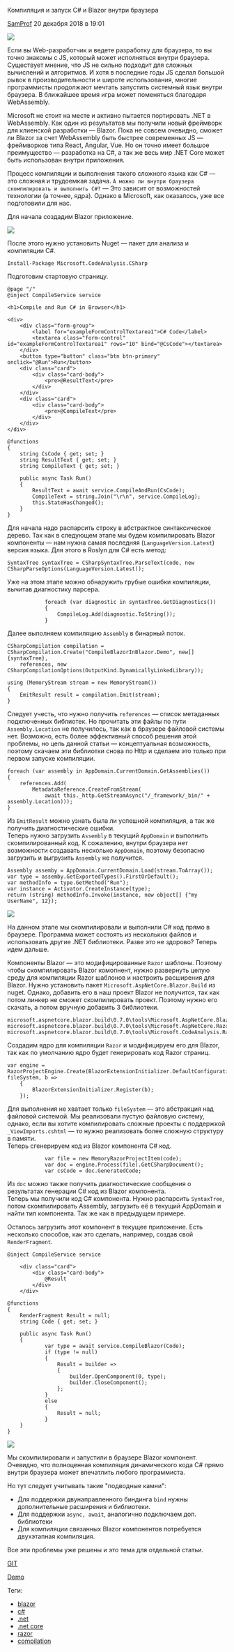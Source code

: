 Компиляция и запуск C# и Blazor внутри браузера

[SamProf](https://habr.com/ru/users/SamProf/ "Автор публикации") 20 декабря 2018 в 19:01

![](../_resources/50573c10a80a419ba604f48226d81d23.jpeg)

Если вы Web-разработчик и ведете разработку для браузера, то вы точно знакомы с JS, который может исполняться внутри браузера. Существует мнение, что JS не сильно подходит для сложных вычислений и алгоритмов. И хотя в последние годы JS cделал большой рывок в производительности и широте использования, многие программисты продолжают мечтать запустить системный язык внутри браузера. В ближайшее время игра может поменяться благодаря WebAssembly.

Microsoft не стоит на месте и активно пытается портировать .NET в WebAssembly. Как один из результатов мы получили новый фреймворк для клиенской разработки — Blazor. Пока не совсем очевидно, сможет ли Blazor за счет WebAssembly быть быстрее современных JS — фреймворков типа React, Angular, Vue. Но он точно имеет большое преимущество — разработка на C#, а так же весь мир .NET Core может быть использован внутри приложения.

Процесс компиляции и выполнения такого сложного языка как C# — это сложная и трудоемкая задача. `А можно ли внутри браузера скомпилировать и выполнить С#?` — Это зависит от возможностей технологии (а точнее, ядра). Однако в Microsoft, как оказалось, уже все подготовили для нас.

Для начала создадим Blazor приложение.

![](../_resources/322376ad17bc4d678146ada5608c205c.png)

После этого нужно установить Nuget — пакет для анализа и компиляции C#.

  

    Install-Package Microsoft.CodeAnalysis.CSharp

Подготовим стартовую страницу.

  

    @page "/"
    @inject CompileService service
    
    <h1>Compile and Run C# in Browser</h1>
    
    <div>
        <div class="form-group">
            <label for="exampleFormControlTextarea1">C# Code</label>
            <textarea class="form-control" id="exampleFormControlTextarea1" rows="10" bind="@CsCode"></textarea>
        </div>
        <button type="button" class="btn btn-primary" onclick="@Run">Run</button>
        <div class="card">
            <div class="card-body">
                <pre>@ResultText</pre>
            </div>
        </div>
        <div class="card">
            <div class="card-body">
                <pre>@CompileText</pre>
            </div>
        </div>
    </div>
    
    @functions
    {
        string CsCode { get; set; }
        string ResultText { get; set; }
        string CompileText { get; set; }
    
        public async Task Run()
        {
            ResultText = await service.CompileAndRun(CsCode);
            CompileText = string.Join("\r\n", service.CompileLog);
            this.StateHasChanged();
        }
    }

Для начала надо распарсить строку в абстрактное синтаксическое дерево. Так как в следующем этапе мы будем компилировать Blazor компоненты — нам нужна самая последняя (`LanguageVersion.Latest`) версия языка. Для этого в Roslyn для C# есть метод:

  

    SyntaxTree syntaxTree = CSharpSyntaxTree.ParseText(code, new CSharpParseOptions(LanguageVersion.Latest));

Уже на этом этапе можно обнаружить грубые ошибки компиляции, вычитав диагностику парсера.

  

                foreach (var diagnostic in syntaxTree.GetDiagnostics())
                {
                    CompileLog.Add(diagnostic.ToString());
                }

Далее выполняем компиляцию `Assembly` в бинарный поток.

  

    CSharpCompilation compilation = CSharpCompilation.Create("CompileBlazorInBlazor.Demo", new[] {syntaxTree},
        references, new CSharpCompilationOptions(OutputKind.DynamicallyLinkedLibrary));
    
    using (MemoryStream stream = new MemoryStream())
    {
        EmitResult result = compilation.Emit(stream);
    }
    

Следует учесть, что нужно получить `references` — список метаданных подключенных библиотек. Но прочитать эти файлы по пути `Assembly.Location` не получилось, так как в браузере файловой системы нет. Возможно, есть более эффективный способ решения этой проблемы, но цель данной статьи — концептуальная возможность, поэтому скачаем эти библиотки снова по Http и сделаем это только при первом запуске компиляции.

  

    foreach (var assembly in AppDomain.CurrentDomain.GetAssemblies())
    {
        references.Add(
            MetadataReference.CreateFromStream(
                await this._http.GetStreamAsync("/_framework/_bin/" + assembly.Location)));
    }
    

Из `EmitResult` можно узнать была ли успешной компиляция, а так же получить диагностические ошибки.  
Теперь нужно загрузить `Assembly` в текущий `AppDomain` и выполнить скомпилированный код. К сожалению, внутри браузера нет возможности создавать несколько `AppDomain`, поэтому безопасно загрузить и выгрузить `Assembly` не получится.

  

    Assembly assemby = AppDomain.CurrentDomain.Load(stream.ToArray());
    var type = assemby.GetExportedTypes().FirstOrDefault();
    var methodInfo = type.GetMethod("Run");
    var instance = Activator.CreateInstance(type);
    return (string) methodInfo.Invoke(instance, new object[] {"my UserName", 12});
    

![](../_resources/c008d705df2a4b5a82a3c272574696d1.png)

На данном этапе мы скомпилировали и выполнили C# код прямо в браузере. Программа может состоять из нескольких файлов и использовать другие .NET библиотеки. Разве это не здорово? Теперь идем дальше.

  

Компоненты Blazor — это модифицированные `Razor` шаблоны. Поэтому чтобы скомпилировать Blazor комопнент, нужно развернуть целую среду для компиляции Razor шаблонов и настроить расширения для Blazor. Нужно установить пакет `Microsoft.AspNetCore.Blazor.Build` из nuget. Однако, добавить его в наш проект Blazor не получится, так как потом линкер не сможет скомпилировать проект. Поэтому нужно его скачать, а потом вручную добавить 3 библиотеки.

  

    microsoft.aspnetcore.blazor.build\0.7.0\tools\Microsoft.AspNetCore.Blazor.Razor.Extensions.dll
    microsoft.aspnetcore.blazor.build\0.7.0\tools\Microsoft.AspNetCore.Razor.Language.dll
    microsoft.aspnetcore.blazor.build\0.7.0\tools\Microsoft.CodeAnalysis.Razor.dll

Создадим ядро для компиляции `Razor` и модифицируем его для Blazor, так как по умолчанию ядро будет генерировать код Razor страниц.

  

    var engine = RazorProjectEngine.Create(BlazorExtensionInitializer.DefaultConfiguration, fileSystem, b =>
        {
            BlazorExtensionInitializer.Register(b);                    
        });
    

Для выполнения не хватает только `fileSystem` — это абстракция над файловой системой. Мы реализовали пустую файловую систему, однако, если вы хотите компилировать сложные проекты с поддержкой `_ViewImports.cshtml` — то нужно реализовать более сложную структуру в памяти.  
Теперь сгенерируем код из Blazor компонента C# код.

  

                var file = new MemoryRazorProjectItem(code);
                var doc = engine.Process(file).GetCSharpDocument();
                var csCode = doc.GeneratedCode;

Из `doc` можно также получить диагностические сообщения о результатах генерации C# код из Blazor компонента.  
Теперь мы получили код C# компонента. Нужно распарсить `SyntaxTree`, потом скомпилировать Assembly, загрузить её в текущий AppDomain и найти тип компонента. Так же как в предыдущем примере.

Осталось загрузить этот компонент в текущее приложение. Есть несколько способов, как это сделать, например, создав свой `RenderFragment`.

  

    @inject CompileService service
    
        <div class="card">
            <div class="card-body">
                @Result
            </div>
        </div>
    
    @functions
    {
        RenderFragment Result = null;
        string Code { get; set; }    
    
        public async Task Run()
        {
                var type = await service.CompileBlazor(Code);
                if (type != null)
                {         
                    Result = builder =>
                    {
                        builder.OpenComponent(0, type);
                        builder.CloseComponent();
                    };
                }
                else
                {             
                    Result = null;
                }
        }
    }
    

![](../_resources/fefd6553114e4303a04508a9a1098064.png)

  

Мы скомпилировали и запустили в браузере Blazor компонент. Очевидно, что полноценная компиляция динамического кода C# прямо внутри браузера может впечатлить любого программиста.

Но тут следует учитывать такие "подводные камни":

  

*   Для поддержки двунаправленного биндинга `bind` нужны дополнительные расширения и библиотеки.
*   Для поддержки `async, await`, аналогично подключаем доп. библиотеки
*   Для компиляции связанных Blazor компонентов потребуется двухэтапная компиляция.

Все эти проблемы уже решены и это тема для отдельной статьи.

[GIT](https://github.com/BlazorComponents/CompileBlazorInBlazor)

[Demo](https://blazorcomponents.github.io/CompileBlazorInBlazor/)

Теги:

*   [blazor](https://habr.com/ru/search/?q=%5Bblazor%5D&target_type=posts)
*   [c#](https://habr.com/ru/search/?q=%5Bc%23%5D&target_type=posts)
*   [.net](https://habr.com/ru/search/?q=%5B.net%5D&target_type=posts)
*   [.net core](https://habr.com/ru/search/?q=%5B.net%20core%5D&target_type=posts)
*   [razor](https://habr.com/ru/search/?q=%5Brazor%5D&target_type=posts)
*   [compilation](https://habr.com/ru/search/?q=%5Bcompilation%5D&target_type=posts)